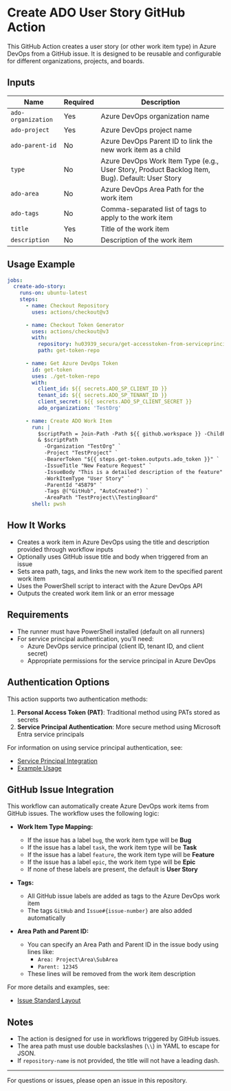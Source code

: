 # Create ADO User Story GitHub Action

This GitHub Action creates a user story (or other work item type) in Azure DevOps from a GitHub issue. It is designed to be reusable and configurable for different organizations, projects, and boards.

## Inputs

| Name                | Required | Description                                                                                 |
|---------------------|----------|---------------------------------------------------------------------------------------------|
| `ado-organization`  | Yes      | Azure DevOps organization name                                                              |
| `ado-project`       | Yes      | Azure DevOps project name                                                                   |
| `ado-parent-id`     | No       | Azure DevOps Parent ID to link the new work item as a child                                 |
| `type`              | No       | Azure DevOps Work Item Type (e.g., User Story, Product Backlog Item, Bug). Default: User Story |
| `ado-area`          | No       | Azure DevOps Area Path for the work item                                                    |
| `ado-tags`          | No       | Comma-separated list of tags to apply to the work item                                      |
| `title`             | Yes      | Title of the work item                                                                      |
| `description`       | No       | Description of the work item                                                                |

## Usage Example

```yaml
jobs:
  create-ado-story:
    runs-on: ubuntu-latest
    steps:
      - name: Checkout Repository
        uses: actions/checkout@v3
      
      - name: Checkout Token Generator
        uses: actions/checkout@v3
        with:
          repository: hu03939_secura/get-accesstoken-from-serviceprinciple-workflow
          path: get-token-repo
      
      - name: Get Azure DevOps Token
        id: get-token
        uses: ./get-token-repo
        with:
          client_id: ${{ secrets.ADO_SP_CLIENT_ID }}
          tenant_id: ${{ secrets.ADO_SP_TENANT_ID }}
          client_secret: ${{ secrets.ADO_SP_CLIENT_SECRET }}
          ado_organization: 'TestOrg'
      
      - name: Create ADO Work Item
        run: |
          $scriptPath = Join-Path -Path ${{ github.workspace }} -ChildPath "PowerShell/create-ado-story.ps1"
          & $scriptPath `
            -Organization "TestOrg" `
            -Project "TestProject" `
            -BearerToken "${{ steps.get-token.outputs.ado_token }}" `
            -IssueTitle "New Feature Request" `
            -IssueBody "This is a detailed description of the feature" `
            -WorkItemType "User Story" `
            -ParentId "45879" `
            -Tags @("GitHub", "AutoCreated") `
            -AreaPath "TestProject\\TestingBoard"
        shell: pwsh
```

## How It Works
- Creates a work item in Azure DevOps using the title and description provided through workflow inputs
- Optionally uses GitHub issue title and body when triggered from an issue
- Sets area path, tags, and links the new work item to the specified parent work item
- Uses the PowerShell script to interact with the Azure DevOps API
- Outputs the created work item link or an error message

## Requirements
- The runner must have PowerShell installed (default on all runners)
- For service principal authentication, you'll need:
  - Azure DevOps service principal (client ID, tenant ID, and client secret)
  - Appropriate permissions for the service principal in Azure DevOps

## Authentication Options
This action supports two authentication methods:
1. **Personal Access Token (PAT)**: Traditional method using PATs stored as secrets
2. **Service Principal Authentication**: More secure method using Microsoft Entra service principals

For information on using service principal authentication, see:
- [Service Principal Integration](docs/service-principal-integration.md)
- [Example Usage](docs/example-usage.md)


## GitHub Issue Integration

This workflow can automatically create Azure DevOps work items from GitHub issues. The workflow uses the following logic:

- **Work Item Type Mapping:**
  - If the issue has a label `bug`, the work item type will be **Bug**
  - If the issue has a label `task`, the work item type will be **Task**
  - If the issue has a label `feature`, the work item type will be **Feature**
  - If the issue has a label `epic`, the work item type will be **Epic**
  - If none of these labels are present, the default is **User Story**

- **Tags:**
  - All GitHub issue labels are added as tags to the Azure DevOps work item
  - The tags `GitHub` and `Issue#{issue-number}` are also added automatically

- **Area Path and Parent ID:**
  - You can specify an Area Path and Parent ID in the issue body using lines like:
    - `Area: Project\Area\SubArea`
    - `Parent: 12345`
  - These lines will be removed from the work item description

For more details and examples, see:
- [Issue Standard Layout](docs/issue-standard-layout.md)

## Notes
- The action is designed for use in workflows triggered by GitHub issues.
- The area path must use double backslashes (`\\`) in YAML to escape for JSON.
- If `repository-name` is not provided, the title will not have a leading dash.

---

For questions or issues, please open an issue in this repository.
